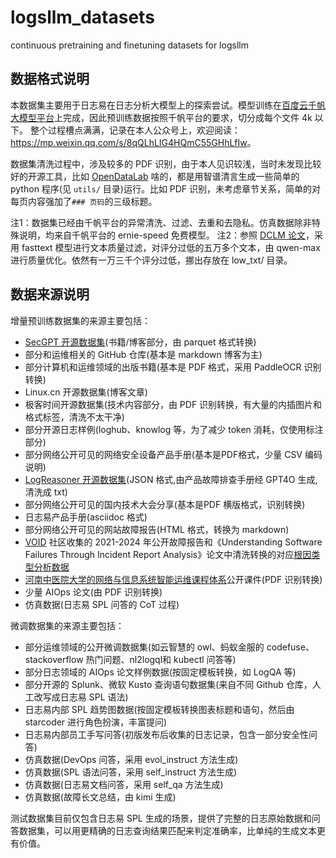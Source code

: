 # logsllm_datasets
continuous pretraining and finetuning datasets for logsllm 

## 数据格式说明

本数据集主要用于日志易在日志分析大模型上的探索尝试。模型训练在[百度云千帆大模型平台](https://console.bce.baidu.com/qianfan/data/insightAction/sft/insight/clean/list)上完成，因此预训练数据按照千帆平台的要求，切分成每个文件 4k 以下。
整个过程槽点满满，记录在本人公众号上，欢迎阅读：<https://mp.weixin.qq.com/s/8qQLhLIG4HQmC55GHhLfIw>。

数据集清洗过程中，涉及较多的 PDF 识别，由于本人见识较浅，当时未发现比较好的开源工具，比如 [OpenDataLab](https://github.com/opendatalab/PDF-Extract-Kit/blob/main/README_zh-CN.md) 啥的，都是用智谱清言生成一些简单的 python 程序(见 `utils/` 目录)运行。比如 PDF 识别，未考虑章节关系，简单的对每页内容强加了`### 页码`的三级标题。

注1：数据集已经由千帆平台的异常清洗、过滤、去重和去隐私。仿真数据除非特殊说明，均来自千帆平台的 ernie-speed 免费模型。
注2：参照 [DCLM 论文](https://github.com/mlfoundations/dclm/tree/main/baselines#fasttext-filtering)，采用 fasttext 模型进行文本质量过滤，对评分过低的五万多个文本，由 qwen-max 进行质量优化。依然有一万三千个评分过低，挪出存放在 low_txt/ 目录。

## 数据来源说明

增量预训练数据集的来源主要包括：

* [SecGPT 开源数据集](https://github.com/Clouditera/SecGPT)(书籍/博客部分，由 parquet 格式转换)
* 部分和运维相关的 GitHub 仓库(基本是 markdown 博客为主)
* 部分计算机和运维领域的出版书籍(基本是 PDF 格式，采用 PaddleOCR 识别转换)
* Linux.cn 开源数据集(博客文章)
* 极客时间开源数据集(技术内容部分，由 PDF 识别转换，有大量的内插图片和格式标签，清洗不太干净)
* 部分开源日志样例(loghub、knowlog 等，为了减少 token 消耗，仅使用标注部分)
* 部分网络公开可见的网络安全设备产品手册(基本是PDF格式，少量 CSV 编码说明)
 * [LogReasoner 开源数据集](https://github.com/LeaperOvO/LogReasoner)(JSON 格式,由产品故障排查手册经 GPT4O 生成,清洗成 txt)
* 部分网络公开可见的国内技术大会分享(基本是PDF 横版格式，识别转换)
* 日志易产品手册(asciidoc 格式)
* 部分网络公开可见的网站故障报告(HTML 格式，转换为 markdown)
* [VOID](https://www.thevoid.community/) 社区收集的 2021-2024 年公开故障报告和《Understanding Software Failures Through Incident Report Analysis》论文中清洗转换的对应[根因类型分析数据](https://zenodo.org/records/15712312)
* [河南中医院大学的网络与信息系统智能运维课程体系](https://internet.hactcm.edu.cn/)公开课件(PDF 识别转换)
* 少量 AIOps 论文(由 PDF 识别转换)
* 仿真数据(日志易 SPL 问答的 CoT 过程)

微调数据集的来源主要包括：

* 部分运维领域的公开微调数据集(如云智慧的 owl、蚂蚁金服的 codefuse、stackoverflow 热门问题、nl2logql和 kubectl 问答等)
* 部分日志领域的 AIOps 论文样例数据(按固定模板转换，如 LogQA 等)
* 部分开源的 Splunk、微软 Kusto 查询语句数据集(来自不同 Github 仓库，人工改写成日志易 SPL 语法)
* 日志易内部 SPL 趋势图数据(按固定模板转换图表标题和语句，然后由 starcoder 进行角色扮演，丰富提问)
* 日志易内部员工手写问答(初版发布后收集的日志记录，包含一部分安全性问答)
* 仿真数据(DevOps 问答，采用 evol_instruct 方法生成)
* 仿真数据(SPL 语法问答，采用 self_instruct 方法生成)
* 仿真数据(日志易文档问答，采用 self_qa 方法生成)
* 仿真数据(故障长文总结，由 kimi 生成)

测试数据集目前仅包含日志易 SPL 生成的场景，提供了完整的日志原始数据和问答数据集，可以用更精确的日志查询结果匹配来判定准确率，比单纯的生成文本更有价值。

